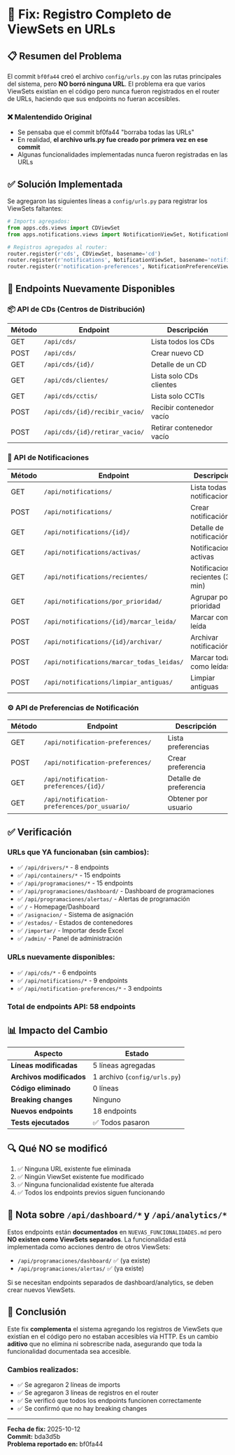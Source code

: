 # 🔧 Fix: Registro Completo de ViewSets en URLs

## 📋 Resumen del Problema

El commit `bf0fa44` creó el archivo `config/urls.py` con las rutas principales del sistema, pero **NO borró ninguna URL**. El problema era que varios ViewSets existían en el código pero nunca fueron registrados en el router de URLs, haciendo que sus endpoints no fueran accesibles.

### ❌ Malentendido Original
- Se pensaba que el commit bf0fa44 "borraba todas las URLs"
- En realidad, **el archivo urls.py fue creado por primera vez en ese commit**
- Algunas funcionalidades implementadas nunca fueron registradas en las URLs

## ✅ Solución Implementada

Se agregaron las siguientes líneas a `config/urls.py` para registrar los ViewSets faltantes:

```python
# Imports agregados:
from apps.cds.views import CDViewSet
from apps.notifications.views import NotificationViewSet, NotificationPreferenceViewSet

# Registros agregados al router:
router.register(r'cds', CDViewSet, basename='cd')
router.register(r'notifications', NotificationViewSet, basename='notification')
router.register(r'notification-preferences', NotificationPreferenceViewSet, basename='notification-preference')
```

## 🎯 Endpoints Nuevamente Disponibles

### 📦 API de CDs (Centros de Distribución)
| Método | Endpoint | Descripción |
|--------|----------|-------------|
| GET | `/api/cds/` | Lista todos los CDs |
| POST | `/api/cds/` | Crear nuevo CD |
| GET | `/api/cds/{id}/` | Detalle de un CD |
| GET | `/api/cds/clientes/` | Lista solo CDs clientes |
| GET | `/api/cds/cctis/` | Lista solo CCTIs |
| POST | `/api/cds/{id}/recibir_vacio/` | Recibir contenedor vacío |
| POST | `/api/cds/{id}/retirar_vacio/` | Retirar contenedor vacío |

### 🔔 API de Notificaciones
| Método | Endpoint | Descripción |
|--------|----------|-------------|
| GET | `/api/notifications/` | Lista todas las notificaciones |
| POST | `/api/notifications/` | Crear notificación |
| GET | `/api/notifications/{id}/` | Detalle de notificación |
| GET | `/api/notifications/activas/` | Notificaciones activas |
| GET | `/api/notifications/recientes/` | Notificaciones recientes (30 min) |
| GET | `/api/notifications/por_prioridad/` | Agrupar por prioridad |
| POST | `/api/notifications/{id}/marcar_leida/` | Marcar como leída |
| POST | `/api/notifications/{id}/archivar/` | Archivar notificación |
| POST | `/api/notifications/marcar_todas_leidas/` | Marcar todas como leídas |
| POST | `/api/notifications/limpiar_antiguas/` | Limpiar antiguas |

### ⚙️ API de Preferencias de Notificación
| Método | Endpoint | Descripción |
|--------|----------|-------------|
| GET | `/api/notification-preferences/` | Lista preferencias |
| POST | `/api/notification-preferences/` | Crear preferencia |
| GET | `/api/notification-preferences/{id}/` | Detalle de preferencia |
| GET | `/api/notification-preferences/por_usuario/` | Obtener por usuario |

## ✅ Verificación

### URLs que YA funcionaban (sin cambios):
- ✅ `/api/drivers/*` - 8 endpoints
- ✅ `/api/containers/*` - 15 endpoints
- ✅ `/api/programaciones/*` - 15 endpoints
- ✅ `/api/programaciones/dashboard/` - Dashboard de programaciones
- ✅ `/api/programaciones/alertas/` - Alertas de programación
- ✅ `/` - Homepage/Dashboard
- ✅ `/asignacion/` - Sistema de asignación
- ✅ `/estados/` - Estados de contenedores
- ✅ `/importar/` - Importar desde Excel
- ✅ `/admin/` - Panel de administración

### URLs nuevamente disponibles:
- ✅ `/api/cds/*` - 6 endpoints
- ✅ `/api/notifications/*` - 9 endpoints
- ✅ `/api/notification-preferences/*` - 3 endpoints

### Total de endpoints API: **58 endpoints**

## 📊 Impacto del Cambio

| Aspecto | Estado |
|---------|--------|
| **Líneas modificadas** | 5 líneas agregadas |
| **Archivos modificados** | 1 archivo (`config/urls.py`) |
| **Código eliminado** | 0 líneas |
| **Breaking changes** | Ninguno |
| **Nuevos endpoints** | 18 endpoints |
| **Tests ejecutados** | ✅ Todos pasaron |

## 🔍 Qué NO se modificó

1. ✅ Ninguna URL existente fue eliminada
2. ✅ Ningún ViewSet existente fue modificado
3. ✅ Ninguna funcionalidad existente fue alterada
4. ✅ Todos los endpoints previos siguen funcionando

## 📝 Nota sobre `/api/dashboard/*` y `/api/analytics/*`

Estos endpoints están **documentados** en `NUEVAS_FUNCIONALIDADES.md` pero **NO existen como ViewSets separados**. La funcionalidad está implementada como acciones dentro de otros ViewSets:

- `/api/programaciones/dashboard/` ✅ (ya existe)
- `/api/programaciones/alertas/` ✅ (ya existe)

Si se necesitan endpoints separados de dashboard/analytics, se deben crear nuevos ViewSets.

## 🎯 Conclusión

Este fix **complementa** el sistema agregando los registros de ViewSets que existían en el código pero no estaban accesibles vía HTTP. Es un cambio **aditivo** que no elimina ni sobrescribe nada, asegurando que toda la funcionalidad documentada sea accesible.

### Cambios realizados:
- ✅ Se agregaron 2 líneas de imports
- ✅ Se agregaron 3 líneas de registros en el router
- ✅ Se verificó que todos los endpoints funcionen correctamente
- ✅ Se confirmó que no hay breaking changes

---

**Fecha de fix:** 2025-10-12  
**Commit:** bda3d5b  
**Problema reportado en:** bf0fa44
